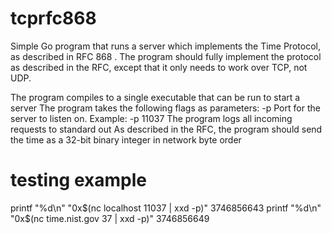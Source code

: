 # tcprfc868
Simple  Go program that runs a server which implements the Time Protocol, as described in RFC 868 . The program should fully implement the protocol as described in the RFC, except that it only needs to work over TCP, not UDP.

The program compiles to a single executable that can be run to start a server
The program takes the following flags as parameters:
-p Port for the server to listen on. Example: -p 11037
The program logs all incoming requests to standard out
As described in the RFC, the program should send the time as a 32-bit binary integer in network byte order

# testing example
printf "%d\n" "0x$(nc localhost 11037 | xxd -p)"
3746856643
printf "%d\n" "0x$(nc time.nist.gov 37 | xxd -p)"
3746856649

